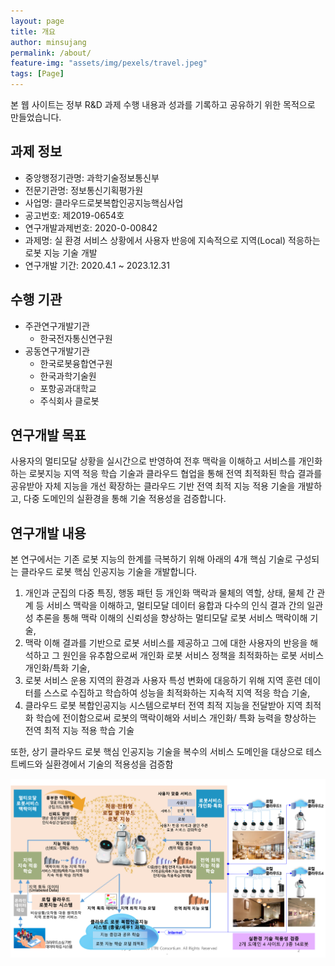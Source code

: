 ```yaml
---
layout: page
title: 개요
author: minsujang
permalink: /about/
feature-img: "assets/img/pexels/travel.jpeg"
tags: [Page]
---
```


본 웹 사이트는 정부 R&D 과제 수행 내용과 성과를 기록하고 공유하기 위한 목적으로 만들었습니다.

## 과제 정보

- 중앙행정기관명: 과학기술정보통신부
- 전문기관명: 정보통신기획평가원
- 사업명: 클라우드로봇복합인공지능핵심사업
- 공고번호: 제2019-0654호
- 연구개발과제번호: 2020-0-00842
- 과제명: 실 환경 서비스 상황에서 사용자 반응에 지속적으로 지역(Local) 적응하는 로봇 지능 기술 개발
- 연구개발 기간: 2020.4.1 ~ 2023.12.31

## 수행 기관

- 주관연구개발기관
    - 한국전자통신연구원
- 공동연구개발기관
    - 한국로봇융합연구원
    - 한국과학기술원
    - 포항공과대학교
    - 주식회사 클로봇

## 연구개발 목표
사용자의 멀티모달 상황을 실시간으로 반영하여 전후 맥락을 이해하고 서비스를 개인화 하는 로봇지능 지역 적응 학습 기술과 클라우드 협업을 통해 전역 최적화된 학습 결과를 공유받아 자체 지능을 개선 확장하는 클라우드 기반 전역 최적 지능 적용 기술을 개발하고, 다중 도메인의 실환경을 통해 기술 적용성을 검증합니다.

## 연구개발 내용
본 연구에서는 기존 로봇 지능의 한계를 극복하기 위해 아래의 4개 핵심 기술로 구성되는 클라우드 로봇 핵심 인공지능 기술을 개발합니다.

1. 개인과 군집의 다중 특징, 행동 패턴 등 개인화 맥락과 물체의 역할, 상태, 물체 간 관계 등 서비스 맥락을 이해하고, 멀티모달 데이터 융합과 다수의 인식 결과 간의 일관성 추론을 통해 맥락 이해의 신뢰성을 향상하는 멀티모달 로봇 서비스 맥락이해 기술,
2. 맥락 이해 결과를 기반으로 로봇 서비스를 제공하고 그에 대한 사용자의 반응을 해석하고 그 원인을 유추함으로써 개인화 로봇 서비스 정책을 최적화하는 로봇 서비스 개인화/특화 기술,
3. 로봇 서비스 운용 지역의 환경과 사용자 특성 변화에 대응하기 위해 지역 훈련 데이터를 스스로 수집하고 학습하여 성능을 최적화하는 지속적 지역 적응 학습 기술, 
4. 클라우드 로봇 복합인공지능 시스템으로부터 전역 최적 지능을 전달받아 지역 최적화 학습에 전이함으로써 로봇의 맥락이해와 서비스 개인화/ 특화 능력을 향상하는 전역 최적 지능 적용 학습 기술

또한, 상기 클라우드 로봇 핵심 인공지능 기술을 복수의 서비스 도메인을 대상으로 테스트베드와 실환경에서 기술의 적용성을 검증함

![클라우드 로봇 지능 개념](assets/img/2022-0-00842-concept.png)
